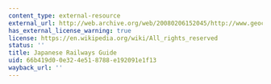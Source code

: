 ```yaml
---
content_type: external-resource
external_url: http://web.archive.org/web/20080206152045/http://www.geocities.com/TheTropics/Cove/5750/
has_external_license_warning: true
license: https://en.wikipedia.org/wiki/All_rights_reserved
status: ''
title: Japanese Railways Guide
uid: 66b419d0-0e32-4e51-8788-e192091e1f13
wayback_url: ''
---
```

